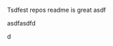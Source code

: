 Tsdfest repos readme is great asdf







asdfasdfd




d













































































































































































































